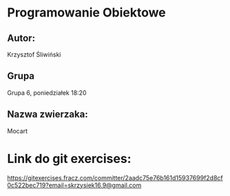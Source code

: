 # Programowanie Obiektowe

## Autor:
Krzysztof Śliwiński


## Grupa
Grupa 6, poniedziałek 18:20

## Nazwa zwierzaka: 
Mocart

# Link do git exercises: 
https://gitexercises.fracz.com/committer/2aadc75e76b161d15937699f2d8cf0c522bec719?email=skrzysiek16.9@gmail.com

